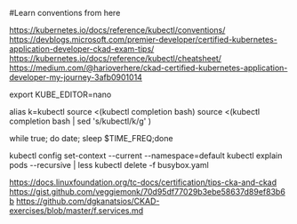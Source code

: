 #Learn conventions from here

https://kubernetes.io/docs/reference/kubectl/conventions/
https://devblogs.microsoft.com/premier-developer/certified-kubernetes-application-developer-ckad-exam-tips/
https://kubernetes.io/docs/reference/kubectl/cheatsheet/
https://medium.com/@harioverhere/ckad-certified-kubernetes-application-developer-my-journey-3afb0901014

export KUBE_EDITOR=nano

alias k=kubectl
source <(kubectl completion bash)
source <(kubectl completion bash | sed 's/kubectl/k/g' )

while true; do date; sleep $TIME_FREQ;done

kubectl config set-context --current --namespace=default
kubectl explain pods --recursive | less
kubectl delete -f busybox.yaml

https://docs.linuxfoundation.org/tc-docs/certification/tips-cka-and-ckad
https://gist.github.com/veggiemonk/70d95df77029b3ebe58637d89ef83b6b
https://github.com/dgkanatsios/CKAD-exercises/blob/master/f.services.md